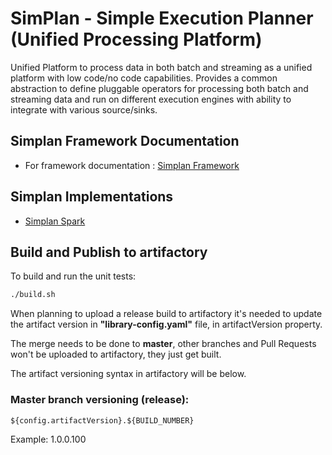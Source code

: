 # SimPlan - Simple Execution Planner (Unified Processing Platform)


Unified Platform to process data in both batch and streaming as a unified platform with low code/no code capabilities. Provides a common abstraction to define pluggable operators for processing both batch and streaming data and run on different execution engines with ability to integrate with various source/sinks.

## Simplan Framework Documentation
- For framework documentation : [Simplan Framework](https://simplanio.github.io/simplan-docs)

## Simplan Implementations
- [Simplan Spark](https://github.intuit.com/pages/Simplan/simplan-spark/)

## Build and Publish to artifactory

To build and run the unit tests:

```bash
./build.sh
```

When planning to upload a release build to artifactory it's needed to update the artifact version in **"library-config.yaml"** file, in artifactVersion property.

The merge needs to be done to **master**, other branches and Pull Requests won't be uploaded to artifactory, they just get built.

The artifact versioning syntax in artifactory will be below.

### Master branch versioning (release):
```
${config.artifactVersion}.${BUILD_NUMBER}
```

Example: 1.0.0.100
